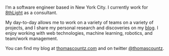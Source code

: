 I’m a software engineer based in New York City. I currently work for [8thLight](https://8thlight.com) as a consultant.

My day-to-day allows me to work on a variety of teams on a variety of projects, and I share my personal research and discoveries on my [blog](https://thomascountz.com). I enjoy working with web technologies, machine learning, robotics, and team/work management.

You can find my blog at [thomascountz.com](https://thomascountz.com) and on twitter [@thomascountz](https://thomascountz.com).
